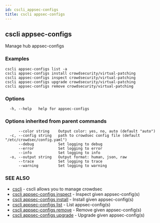```yaml
---
id: cscli_appsec-configs
title: cscli appsec-configs
---
```

## cscli appsec-configs

Manage hub appsec-configs

### Examples

```
cscli appsec-configs list -a
cscli appsec-configs install crowdsecurity/virtual-patching
cscli appsec-configs inspect crowdsecurity/virtual-patching
cscli appsec-configs upgrade crowdsecurity/virtual-patching
cscli appsec-configs remove crowdsecurity/virtual-patching

```

### Options

```
  -h, --help   help for appsec-configs
```

### Options inherited from parent commands

```
      --color string    Output color: yes, no, auto (default "auto")
  -c, --config string   path to crowdsec config file (default "/etc/crowdsec/config.yaml")
      --debug           Set logging to debug
      --error           Set logging to error
      --info            Set logging to info
  -o, --output string   Output format: human, json, raw
      --trace           Set logging to trace
      --warning         Set logging to warning
```

### SEE ALSO

* [cscli](/cscli/cscli.md)	 - cscli allows you to manage crowdsec
* [cscli appsec-configs inspect](/cscli/cscli_appsec-configs_inspect.md)	 - Inspect given appsec-config(s)
* [cscli appsec-configs install](/cscli/cscli_appsec-configs_install.md)	 - Install given appsec-config(s)
* [cscli appsec-configs list](/cscli/cscli_appsec-configs_list.md)	 - List appsec-config(s)
* [cscli appsec-configs remove](/cscli/cscli_appsec-configs_remove.md)	 - Remove given appsec-config(s)
* [cscli appsec-configs upgrade](/cscli/cscli_appsec-configs_upgrade.md)	 - Upgrade given appsec-config(s)

